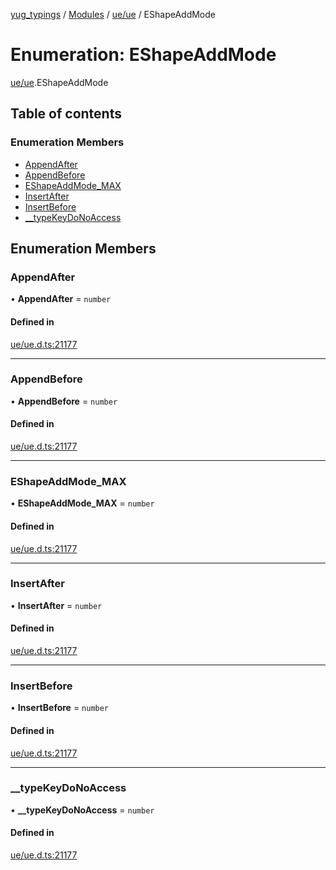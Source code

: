 [yug_typings](../README.md) / [Modules](../modules.md) / [ue/ue](../modules/ue_ue.md) / EShapeAddMode

# Enumeration: EShapeAddMode

[ue/ue](../modules/ue_ue.md).EShapeAddMode

## Table of contents

### Enumeration Members

- [AppendAfter](ue_ue.EShapeAddMode.md#appendafter)
- [AppendBefore](ue_ue.EShapeAddMode.md#appendbefore)
- [EShapeAddMode\_MAX](ue_ue.EShapeAddMode.md#eshapeaddmode_max)
- [InsertAfter](ue_ue.EShapeAddMode.md#insertafter)
- [InsertBefore](ue_ue.EShapeAddMode.md#insertbefore)
- [\_\_typeKeyDoNoAccess](ue_ue.EShapeAddMode.md#__typekeydonoaccess)

## Enumeration Members

### AppendAfter

• **AppendAfter** = `number`

#### Defined in

[ue/ue.d.ts:21177](https://github.com/YugMetaverse/yug_typings/blob/b7d9b19/ue/ue.d.ts#L21177)

___

### AppendBefore

• **AppendBefore** = `number`

#### Defined in

[ue/ue.d.ts:21177](https://github.com/YugMetaverse/yug_typings/blob/b7d9b19/ue/ue.d.ts#L21177)

___

### EShapeAddMode\_MAX

• **EShapeAddMode\_MAX** = `number`

#### Defined in

[ue/ue.d.ts:21177](https://github.com/YugMetaverse/yug_typings/blob/b7d9b19/ue/ue.d.ts#L21177)

___

### InsertAfter

• **InsertAfter** = `number`

#### Defined in

[ue/ue.d.ts:21177](https://github.com/YugMetaverse/yug_typings/blob/b7d9b19/ue/ue.d.ts#L21177)

___

### InsertBefore

• **InsertBefore** = `number`

#### Defined in

[ue/ue.d.ts:21177](https://github.com/YugMetaverse/yug_typings/blob/b7d9b19/ue/ue.d.ts#L21177)

___

### \_\_typeKeyDoNoAccess

• **\_\_typeKeyDoNoAccess** = `number`

#### Defined in

[ue/ue.d.ts:21177](https://github.com/YugMetaverse/yug_typings/blob/b7d9b19/ue/ue.d.ts#L21177)
